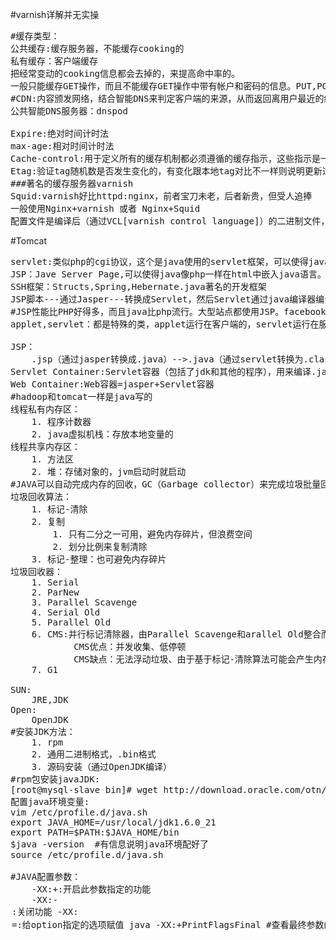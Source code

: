 #varnish详解并无实操
<pre>
#缓存类型：
公共缓存:缓存服务器，不能缓存cooking的
私有缓存：客户端缓存
把经常变动的cooking信息都会去掉的，来提高命中率的。
一般只能缓存GET操作，而且不能缓存GET操作中带有帐户和密码的信息。PUT,POST是不能缓存的
#CDN:内容颁发网络，结合智能DNS来判定客户端的来源，从而返回离用户最近的缓存服务器。 当子缓存服务器没有缓存结果则去父缓存服务器查找，无则去找原始服务器
公共智能DNS服务器：dnspod

Expire:绝对时间计时法
max-age:相对时间计时法
Cache-control:用于定义所有的缓存机制都必须遵循的缓存指示，这些指示是一些特定的指令，包括public,private,no-cache(表示可以缓存，每一次去询问服务端缓存是否有效)no-store,max-age,s-maxage,must-revalidate等，[当定义了Expire时，而又定义了Cache-Control：max-age时，则Cache-Control会覆盖Expire]
Etag:验证tag随机数是否发生变化的，有变化跟本地tag对比不一样则说明更新过，一样则说明未更新过，可以避免时间上的粗糙。
###著名的缓存服务器varnish
Squid:varnish好比httpd:nginx，前者宝刀未老，后者新贵，但受人追捧
一般使用Nginx+varnish 或者 Nginx+Squid
配置文件是编译后（通过VCL[varnish control language]）的二进制文件，被各子进程读取的
</pre>

#Tomcat
<pre>
servlet:类似php的cgi协议，这个是java使用的servlet框架，可以使得java开发web项目了
JSP：Jave Server Page,可以使得java像php一样在html中嵌入java语言。
SSH框架：Structs,Spring,Hebernate.java著名的开发框架
JSP脚本---通过Jasper---转换成Servlet，然后Servlet通过java编译器编译成类
#JSP性能比PHP好得多，而且java比php流行。大型站点都使用JSP。facebook网站是php写的，但是它把所有php程序转换面C++代码，最后才运行。
applet,servlet：都是特殊的类，applet运行在客户端的，servlet运行在服务端的。

JSP：
	.jsp（通过jasper转换成.java）-->.java（通过servlet转换为.class[有javac编译器]）-->.class(JVM运行)
Servlet Container:Servlet容器（包括了jdk和其他的程序），用来编译.java文件成.class文件并运行
Web Container:Web容器=jasper+Servlet容器
#hadoop和tomcat一样是java写的
线程私有内存区：
	1. 程序计数器
	2. java虚拟机栈：存放本地变量的
线程共享内存区：	
	1. 方法区
	2. 堆：存储对象的，jvm启动时就启动
#JAVA可以自动完成内存的回收，GC（Garbage collector）来完成垃圾批量回收的
垃圾回收算法：
	1. 标记-清除
	2. 复制
		1. 只有二分之一可用，避免内存碎片，但浪费空间
		2. 划分比例来复制清除
	3. 标记-整理：也可避免内存碎片
垃圾回收器：
	1. Serial
	2. ParNew
	3. Parallel Scavenge
	4. Serial Old
	5. Parallel Old
	6. CMS:并行标记清除器，由Parallel Scavenge和arallel Old整合而来
			CMS优点：并发收集、低停顿
			CMS缺点：无法浮动垃圾、由于基于标记-清除算法可能会产生内存碎片
	7. G1

SUN:
	JRE,JDK
Open:
	OpenJDK
#安装JDK方法：
	1. rpm
	2. 通用二进制格式，.bin格式
	3. 源码安装（通过OpenJDK编译）
#rpm包安装javaJDK:
[root@mysql-slave bin]# wget http://download.oracle.com/otn/java/jdk/6u45-b06/jdk-6u45-linux-x64-rpm.bin 
配置java环境变量:
vim /etc/profile.d/java.sh
export JAVA_HOME=/usr/local/jdk1.6.0_21
export PATH=$PATH:$JAVA_HOME/bin
$java -version  #有信息说明java环境配好了
source /etc/profile.d/java.sh

#JAVA配置参数：
	-XX:+<PTION>:开启此参数指定的功能
	-XX:-<option>:关闭功能
	-XX:<option>=<value>:给option指定的选项赋值

java -XX:+PrintFlagsFinal #查看最终参数的配置
-D<name>=<value>: set a system property

Sun JDK监控和故障处理工具：
	jps: JVM Process status Tool:显示指定系统内所有的HotSpot虚拟机进程
	jstat: JVM Statistics Monitoring Tool:收集并显示HotSpot虚拟机各大方面的运行数据 
	jinfo: 显示正在运行的某HotSpot虚拟机配置信息
	jmap: 生成某HotSpot虚拟机的内存转储快照
可视化工具：
	jconsole:java的监控与管理控制平台
	jvisualvm:
###Tomcat的实例
#tomcat的访问由外到里：
Server(每一个实例)，顶级组件
	service（将一个或多个连接器关联到一个引擎去的，一个service只有一个引擎）
		Engine(Serverlet Container)[一个引擎有多个虚拟主机，还有多个context，context类似httpd的别名URI路径，主机和context都可以运行一个实例的]
			JVM
server-->service-->Connector-->engine|Servlet Container-->Host,context--JVM

容器组件：Engine,host,context
顶级组件：server,service
Realm（领域）:用户帐号数据库，对用户进行认证的
Valve（阀门）:基于ip认证，过滤访问日志类型，需要logger进行记录日志
logger: 日志记录器，定义日志位置
#如果想让整个引擎上定义Realm，则在引擎上定义即可，如果想定义在host或context，则在相应位置定义即可。

###tomcat的配置文件
server.xml：tomcat的核心配置文件
<Server>
	<Service>
		<Connector />
		<Engine>
			<Host>
				<Context>  </Context>
			</Host>
		</Engine>
	</Service>
</Server>
#注：tomcat依赖的是jdk而不是jre，因为需要的不光是jvm，而且需要库编译

#安装tomcat方式：
	1. rpm包
	2. 通用二进制包
	3. 源码包

##通用二进制安装：
1. 先安装jdk:
#bin包安装javaJDK:
[root@mysql-slave download]# ./jdk-6u45-linux-x64.bin 
[root@mysql-slave download]# mv jdk1.6.0_45/ /usr/local/
[root@mysql-slave download]# ln -sv /usr/local/jdk1.6.0_45/ /usr/local/jdk
‘/usr/local/jdk’ -> ‘/usr/local/jdk1.6.0_45
配置java环境变量:
[root@mysql-slave download]# vim /etc/profile.d/java.sh
export JAVA_HOME=/usr/local/jdk
export PATH=$PATH:$JAVA_HOME/bin
[root@mysql-slave download]# . /etc/profile.d/java.sh 
[root@mysql-slave download]# java -version
java version "1.6.0_45"  #说明已经安装好
Java(TM) SE Runtime Environment (build 1.6.0_45-b06)
Java HotSpot(TM) 64-Bit Server VM (build 20.45-b01, mixed mode)
#安装tomcat:
[root@mysql-slave download]# wget http://mirrors.tuna.tsinghua.edu.cn/apache/tomcat/tomcat-7/v7.0.94/bin/apache-tomcat-7.0.94.tar.gz
[root@mysql-slave download]# tar xf apache-tomcat-7.0.94.tar.gz -C /usr/local/
[root@mysql-slave local]# ln -sv /usr/local/apache-tomcat-7.0.94/ /usr/local/tomcat
‘/usr/local/tomcat’ -> ‘/usr/local/apache-tomcat-7.0.9
[root@mysql-slave tomcat]# ll
total 132
drwxr-xr-x 2 root root  4096 Jul 10 21:21 bin
-rw-r--r-- 1 root root 18099 Apr 11 00:57 BUILDING.txt
drwxr-xr-x 2 root root   158 Apr 11 00:57 conf
-rw-r--r-- 1 root root  6090 Apr 11 00:57 CONTRIBUTING.md
drwxr-xr-x 2 root root  4096 Jul 10 21:21 lib
-rw-r--r-- 1 root root 56846 Apr 11 00:57 LICENSE
drwxr-xr-x 2 root root     6 Apr 11 00:56 logs
-rw-r--r-- 1 root root  1241 Apr 11 00:57 NOTICE
-rw-r--r-- 1 root root  3255 Apr 11 00:57 README.md
-rw-r--r-- 1 root root  9365 Apr 11 00:57 RELEASE-NOTES
-rw-r--r-- 1 root root 16978 Apr 11 00:57 RUNNING.txt
drwxr-xr-x 2 root root    30 Jul 10 21:21 temp
drwxr-xr-x 7 root root    81 Apr 11 00:57 webapps
drwxr-xr-x 2 root root     6 Apr 11 00:56 work
[root@mysql-slave tomcat]# ls bin/  #catalina.sh是核心脚本，其他.sh脚本可以当做参数传给catalina.sh调用的
bootstrap.jar                 daemon.sh         startup.sh
catalina.bat                  digest.bat        tomcat-juli.jar
catalina.sh                   digest.sh         tomcat-native.tar.gz
catalina-tasks.xml            setclasspath.bat  tool-wrapper.bat
commons-daemon.jar            setclasspath.sh   tool-wrapper.sh
commons-daemon-native.tar.gz  shutdown.bat      version.bat
configtest.bat                shutdown.sh       version.sh
configtest.sh                 startup.bat
[root@mysql-slave tomcat]# ll conf/
total 212
-rw------- 1 root root  13342 Apr 11 00:57 catalina.policy #定义tomcat的安全策略
-rw------- 1 root root   6776 Apr 11 00:57 catalina.properties #应用程序属性的
-rw------- 1 root root   1394 Apr 11 00:57 context.xml #上下文文件
-rw------- 1 root root   3562 Apr 11 00:57 logging.properties  #日志属性的
-rw------- 1 root root   6613 Apr 11 00:57 server.xml #核心配置文件
-rw------- 1 root root   1950 Apr 11 00:57 tomcat-users.xml #用户帐户认证文件
-rw------- 1 root root 170604 Apr 11 00:57 web.xml #默认的部署描述符
部署描述符：将一个web应用程序所依赖到的类装载进JVM
#运行tomcat
export CATALINA_HOME=/usr/local/tomcat #定义变量CATALINA_HOME或者CATALINA_BASE来定义tomcat的目录的，一个物理机上可以运行多个tomcat,但端口不能冲突
[root@mysql-slave tomcat]# vim /etc/profile.d/tomcat.sh #为永久有效写入文件
export CATALINA_HOME=/usr/local/tomcat
export PATH=$PATH:$CATALINA_HOME/bin
[root@mysql-slave tomcat]# . /etc/profile.d/tomcat.sh 
[root@mysql-slave tomcat]# catalina.sh version #其实是version.sh脚本，但是建议这样用
Using CATALINA_BASE:   /usr/local/tomcat
Using CATALINA_HOME:   /usr/local/tomcat
Using CATALINA_TMPDIR: /usr/local/tomcat/temp
Using JRE_HOME:        /usr/local/jdk
Using CLASSPATH:       /usr/local/tomcat/bin/bootstrap.jar:/usr/local/tomcat/bin/tomcat-juli.jar
Server version: Apache Tomcat/7.0.94
Server built:   Apr 10 2019 16:56:40 UTC
Server number:  7.0.94.0
OS Name:        Linux
OS Version:     3.10.0-957.el7.x86_64
Architecture:   amd64
JVM Version:    1.6.0_45-b06
JVM Vendor:     Sun Microsystems Inc
[root@mysql-slave tomcat]# catalina.sh start #启动tomcat
Using CATALINA_BASE:   /usr/local/tomcat
Using CATALINA_HOME:   /usr/local/tomcat
Using CATALINA_TMPDIR: /usr/local/tomcat/temp
Using JRE_HOME:        /usr/local/jdk
Using CLASSPATH:       /usr/local/tomcat/bin/bootstrap.jar:/usr/local/tomcat/bin/tomcat-juli.jar
Tomcat started.
[root@mysql-slave tomcat]# netstat -tunlp | grep 80 #验证已经启动成功
tcp6       0      0 :::8009                 :::*                    LISTEN      27199/java          
tcp6       0      0 :::8080                 :::*                    LISTEN      27199/java          
tcp6       0      0 127.0.0.1:8005          :::*                    LISTEN      27199/java          
[root@mysql-slave logs]# ll /usr/local/tomcat/logs/
total 20
-rw-r--r-- 1 root root 6237 Jul 10 21:43 catalina.2019-07-10.log #tomcat启动时记录的日志
-rw-r--r-- 1 root root 6237 Jul 10 21:43 catalina.out #当前正在使用的文件
-rw-r--r-- 1 root root    0 Jul 10 21:43 host-manager.2019-07-10.log #host-manager的日志文件
-rw-r--r-- 1 root root  601 Jul 10 21:43 localhost.2019-07-10.log #定义的主机日志文件，包括错误日志文件等信息
-rw-r--r-- 1 root root    0 Jul 10 21:43 localhost_access_log.2019-07-10.txt #定义的主机访问日志文件
-rw-r--r-- 1 root root    0 Jul 10 21:43 manager.2019-07-10.log #manager的日志文件
#日志对应的URI，从catalina.2019-07-10.log可以看出
/usr/local/apache-tomcat-7.0.94/webapps/host-manager #host-manager日志记录的对应位置
 /usr/local/apache-tomcat-7.0.94/webapps/manager #manager日志记录的对应位置
[root@mysql-slave tomcat]# ls webapps/ROOT/ #每一个webapps目录下的WEB-INF、META-INF表示私有信息，绝不允许用户URI访问，也访问不到的。
asf-logo-wide.svg  bg-middle.png    bg-nav.png    favicon.ico  RELEASE-NOTES.txt  tomcat.gif  tomcat-power.gif  WEB-INF
bg-button.png      bg-nav-item.png  bg-upper.png  index.jsp    tomcat.css         tomcat.png  tomcat.svg
[root@mysql-slave tomcat]# ls work/  #tomcat的工作目录
Catalina
[root@mysql-slave tomcat]# ls work/Catalina/ #表示Catalina这个引擎
localhost
[root@mysql-slave tomcat]# ls work/Catalina/localhost/ #表示引擎下的主机localhost
_  docs  examples  host-manager  manager  #这些都是主机下的实例，context
[root@mysql-slave tomcat]# ls work/Catalina/localhost/_/ #下面无任何信息，需要访问才可编译生成
注：访问http://192.168.1.37:8080/
[root@mysql-slave tomcat]# ls work/Catalina/localhost/_/
org  #现在生成了编译的文件
[root@mysql-slave tomcat]# tree  work/Catalina/localhost/_/
work/Catalina/localhost/_/
└── org
    └── apache
        └── jsp
            ├── index_jsp.class  #这个就是编译的文件
            └── index_jsp.java
[root@mysql-slave tomcat]# jps
27369 Jps
27199 Bootstrap  #已经运行了
###tomcat脚本
[root@mysql-slave tomcat]# vim /etc/init.d/tomcatd
[root@mysql-slave ~]# cat /etc/init.d/tomcatd 
#!/bin/sh
# Tomcat init script for Linux.
# chkconfig: 2345 96 04
# description: The Apache Tomcat servlet/JSP container.
export JAVA_HOME=/usr/local/jdk
export CATALINA_HOME=/usr/local/tomcat
#export CATALINA_OPTS="-Xms128m -Xmx256m"
case $1 in
        restart)
                $CATALINA_HOME/bin/catalina.sh stop
                sleep 2
                $CATALINA_HOME/bin/catalina.sh start
                ;;
        *)
                $CATALINA_HOME/bin/catalina.sh $*
                ;;
esac
[root@mysql-slave tomcat]# chmod +x /etc/init.d/tomcatd
[root@mysql-slave tomcat]# chkconfig --add tomcatd
[root@mysql-slave tomcat]# chkconfig --list tomcatd
tomcatd         0:off   1:off   2:on    3:on    4:on    5:on    6:off
[root@mysql-slave tomcat]# service tomcatd stop
[root@mysql-slave tomcat]# service tomcatd start

#会话保持的几种方式：
             1、session sticky      注： 会话粘性
                      source ip     注:  基于ip地址的会话保持
                      cookie        注: 基于cookie绑定
             2、session cluster:    注：session集群，不同节点之间可以通过session复制的方式来同步session    
             3、session server      注:  session服务器，专门建立一个服务器来保存session   
                                         session server上装一个memcache或者redis           
                                         它们是用key-value技术实现的

########tomcat的负载均衡实现方式，
  1、 nginx做反向代理   nginx+tomcat
  2、 apache做方向代理  apache+tomcat
#apache实现反向代3种方式需要的模块
    1、apache: 
                mod_proxy
                mod_proxy_http
                mod_proxy_balancer

              tomcat:
                http connector

    2 、apache: 
                 mod_proxy
                 mod_proxy_ajp
                 mod_proxy_balancer                

            tomcat:
                ajp connector

    3、 apache:
                mod_jk
             tomcat:
                ajp connector

#nginx+tomcat部署：
实验部署：
1、三个节点，第一个几点的ip地址为172.16.0.131，后两个几点分别为172.16.0.134和172.16.0.135
2、后两个节点分别准备jdk和tomcat的安装包
3、第一个节点安装nginx
#tomcat-node1:
[root@mysql-slave conf]# vim server.xml 
<Engine name="Catalina" defaultHost="www.magedu.com" jvmRoute="TomcatA"> #设置默认虚拟主机，并且设置jvmRouteID
<Host name="www.magedu.com"  appBase="/web"
    unpackWARs="true" autoDeploy="true">
    <Context path="" docBase="webapps" reLoadable="true" />
</Host>
#tomcat-node2:
[root@mysql-slave conf]# vim server.xml 
<Engine name="Catalina" defaultHost="TC2.magedu.com" jvmRoute="TomcatB"> #设置默认虚拟主机，并且设置jvmRouteID
<Host name="TC2.magedu.com"  appBase="/web"
    unpackWARs="true" autoDeploy="true">
    <Context path="" docBase="webapps" reLoadable="true" />
</Host>
#nginx:
upstream tomcatserver{
	server www.magedu.com:8080;
	server TC2.magedu.com:8080;
}
location / {
            root   html;
            index  index.html index.htm;     
}
location ~* \.(jsp|do)$ {
	  		proxy_redirect          off;  
            proxy_set_header        Host            $host;  
            proxy_set_header        X-Real-IP       $remote_addr;  
            proxy_set_header        X-Forwarded-For $proxy_add_x_forwarded_for;  
            proxy_set_header        X-Forwarded-Proto  $scheme;  
            proxy_pass http://tomcatserver;  
}

##apache+tomcat
apache使用ajp协议（比http协议快）代理到后端的tomcat上
apache代理模块：
	1. mod_proxy(用得比mod_jk多，下级模块：mod_proxy_http,mod_proxy_ajp,mod_proxy_balancer)
	2. mod_jk

连接器：
	1. AJP
	2. HTTP
	3. https
	4. proxy
	注：需要java类来实现

###基于apache反向代理到tomcat,(使用ajp协议)
#配置tomcat：
[root@mysql-slave conf]# vim server.xml 
<Engine name="Catalina" defaultHost="www.magedu.com" jvmRoute="TomcatA"> #设置默认虚拟主机，并且设置jvmRouteID
<Host name="www.magedu.com"  appBase="/web"
    unpackWARs="true" autoDeploy="true">
    <Context path="" docBase="webapps" reLoadable="true" />
</Host>
service tomcat start #启动服务 

#前端apache配置：
./configure --prefix=/usr/local/apache --sysconfdir=/etc/httpd --enable-so --enable-ssl --enable-cgi --enable-rewrite --with-zlib --with-pcre --with-apr=/usr/local/apr --with-apr-util=/usr/local/apr-util --enable-mpms-shared=all --with-mpm=event --enable-proxy --enable-proxy-http --enable-proxy-ajp --enable-proxy-balancer --enable-lbmethod-heartbeat --enable-heartbeat --enable-slotmem-shm --enable-slotmem-plain --enable-watchdog  #后面是开启proxy反向代理和hearbeat健康检查的。 
#配置apache通过mod_proxy模块与tomcat连接
需要apache已经装载mod_proxy,mod_proy_http，mod_proxy_ajp和proxy_balancer_module(实现tomcat集群时用到)等模块
httpd -D DUMP_MODULES | grep proxy #来查找proxy模块装载了哪些
#在httpd.conf的全局配置段或虚拟主机段加入如下内容(全局配置段是可以生效的，虚拟主机未试)：
##此段是基于ajp协议反向代理到tomcat的
ProxyVia Off #用于控制在httpd首部是否使用Via,主要用于在多级代理中控制代理请求的流向
ProxyRequests Off  #关闭正向代理功能
ProxyPreserveHost Off #如果启用此功能，代理会将用户请求报文中的Host:行发送给后端的服务器，而不再使用ProxyPass指定的服务器地址，如果想在反向代理中支持虚拟主机，则需要开启此项，否则就无需打开此功能。
<Proxy *>
	Require all granted
</Proxy>
	ProxyPass / ajp://172.16.100.1:8009/
	ProxyPassReverse / ajp://172.16.100.1:8009/ #用于让apache调整HTTP重写向响应报文中的Location,Content-Location及URI标签所对应的URL,在反向代理环境中必须使用此指令避免重写向报文绕过proxy服务器。
<Location />
	Require all granted
</Location>
##此段是基于http反向代理是tomcat的
ProxyVia Off
ProxyRequests Off
ProxyPreserveHost Off 
<Proxy *>
	Require all granted
</Proxy>
	ProxyPass / http://172.16.100.1:8080/
	ProxyPassReverse / http://172.16.100.1:8080/ 
<Location />
	Require all granted
</Location>
#注：由于balancer需要slotmem_shm_module模块，所以需要开启来才可运行
#配置tomcatl连接器mod_jk，需要单独下载tomcat-connector
wget http://mirror.bit.edu.cn/apache/tomcat/tomcat-connectors/jk/tomcat-connectors-1.2.46-src.tar.gz
tar xf tomcat-connectors-1.2.46-src.tar.gz
cd tomcat-connectors-1.2.46-src/nativel
./configure --with-apxs=/usr/local/apache/bin/apxs #把tomcat-connector连接器编译成模块，php_mod也是这样编译成模块的，只要可以编译成为apache的模块就是用这种方式编译的
make && make install #安装后模块就在apache的模块目录下
#vim /etc/httpd/extra/httpd-jk.conf #编辑jk配置文件
LoadModule jk_module modules/mod_jk.so #装载模块
JKWorkersFile /etc/httpd/extra/workers.properties #指定jk工作文件
JKLogFile logs/mod_jd.log
JKLogLevel debug  #为了测试才打开debug
JKMount /* TomcatA  #把哪下个URI路径送到后端的哪一个tomcat的routeID中
JKMount /status/ stat1  #stat1这个实例是在/etc/httpd/extra/workers.properties文件当中，文件中定义了什么实例，这里就使用什么名称
#vim /etc/httpd/extra/workers.properties
worker.list=TomcatA,stat1 #stat是jk模块自带内嵌的实例，我们取了个名是stat1
worker.TomcatA.port=8009
worker.TomcatA.host=192.168.10.8 #TomcatA的ip和端口
worker.TomcatA.type=ajp13  #使用ajp的协议版本为1.3
worker.TomcatA.lbfactor=1  #负载均衡权重
worker.stat1.type=status  #指定stat1输出状态信息的
#重启httpd服务即可访问后端的tomcat，使用的是ajp协议






</pre>




